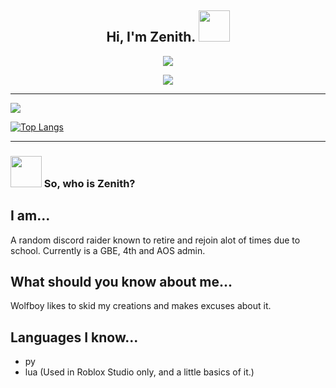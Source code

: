 <h2 align="center"> Hi, I'm Zenith. <img src="https://media.giphy.com/media/mGcNjsfWAjY5AEZNw6/giphy.gif" width="50"></h2>

<div align="center">
  
  ![](https://komarev.com/ghpvc/?username=zendivinity&color=gray)
  
  <img src="https://discord.c99.nl/widget/theme-4/968117762281066526.png"></img>
  
</div>

---

<a href="">
  
<img align="center" src="https://github-readme-stats.vercel.app/api?username=zenithxv&count_private=true&include_all_commits=true&show_icons=true&title_color=007bff&text_color=e7e7e7&icon_color=007bff&bg_color=171c28" />
  
![Top Langs](https://github-readme-stats.vercel.app/api/top-langs/?username=zenithxv&layout=compact&title_color=007bff&text_color=e7e7e7&icon_color=007bff&bg_color=171c28)
  
</a>

---

### <img src="https://media.giphy.com/media/VgCDAzcKvsR6OM0uWg/giphy.gif" width="50"> So, who is Zenith?  

## I am...
A random discord raider known to retire and rejoin alot of times due to school. Currently is a GBE, 4th and AOS admin.

## What should you know about me...
Wolfboy likes to skid my creations and makes excuses about it.

## Languages I know...
* py
* lua (Used in Roblox Studio only, and a little basics of it.)

<!---
zenithxv/zenithxv is a ✨ special ✨ repository because its `README.md` (this file) appears on your GitHub profile.
You can click the Preview link to take a look at your changes.
--->

